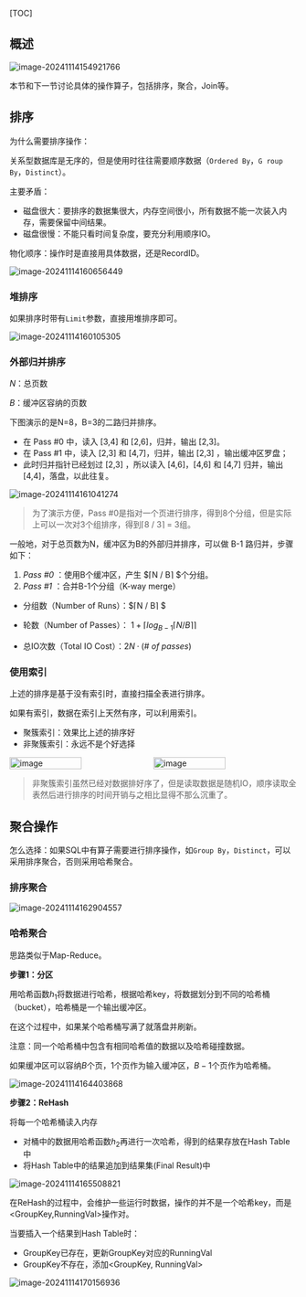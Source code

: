 [TOC]

## 概述

![image-20241114154921766](https://my-pic.miaops.sbs/2024/11/image-20241114154921766.png)

本节和下一节讨论具体的操作算子，包括排序，聚合，Join等。

## 排序

为什么需要排序操作：

关系型数据库是无序的，但是使用时往往需要顺序数据（`Ordered By`，`G roup By`，`Distinct`）。



主要矛盾：

- 磁盘很大：要排序的数据集很大，内存空间很小，所有数据不能一次装入内存，需要保留中间结果。
- 磁盘很慢：不能只看时间复杂度，要充分利用顺序IO。



物化顺序：操作时是直接用具体数据，还是RecordID。

![image-20241114160656449](https://my-pic.miaops.sbs/2024/11/image-20241114160656449.png)

### 堆排序

如果排序时带有`Limit`参数，直接用堆排序即可。

![image-20241114160105305](https://my-pic.miaops.sbs/2024/11/image-20241114160105305.png)

### 外部归并排序

$N$：总页数

$B$：缓冲区容纳的页数

下图演示的是N=8，B=3的二路归并排序。

- 在 Pass #0 中，读入 [3,4] 和 [2,6]，归并，输出 [2,3]。
- 在 Pass #1 中，读入 [2,3] 和 [4,7]，归并，输出 [2,3] ，输出缓冲区罗盘；
- 此时归并指针已经划过 [2,3] ，所以读入 [4,6]，[4,6] 和 [4,7] 归并，输出[4,4]，落盘，以此往复。

![image-20241114161041274](https://my-pic.miaops.sbs/2024/11/image-20241114161041274.png)

> 为了演示方便，Pass #0是指对一个页进行排序，得到8个分组，但是实际上可以一次对3个组排序，得到⌈8 / 3⌉ =  3组。

一般地，对于总页数为N，缓冲区为B的外部归并排序，可以做 B-1 路归并，步骤如下：

1. *Pass #0* ：使用B个缓冲区，产生 $⌈N / B⌉ $个分组。
2. *Pass #1* ：合并B-1个分组（K-way merge）

- 分组数（Number of Runs）：$⌈N / B⌉ $
- 轮数（Number of Passes）： $1 + ⌈ log_{B-1} ⌈N / B⌉ ⌉$

- 总IO次数（Total IO Cost）：$2N · (\#\ of\ passes)$

### 使用索引

上述的排序是基于没有索引时，直接扫描全表进行排序。

如果有索引，数据在索引上天然有序，可以利用索引。

- 聚簇索引：效果比上述的排序好
- 非聚簇索引：永远不是个好选择

<div style="display: flex; justify-content: space-between;">
  <img src="https://my-pic.miaops.sbs/2024/11/image-20241114162248587.png" alt="image" width="50%">
  <img src="https://my-pic.miaops.sbs/2024/11/image-20241114162257795.png" alt="image" width="50%">
</div>

> 非聚簇索引虽然已经对数据排好序了，但是读取数据是随机IO，顺序读取全表然后进行排序的时间开销与之相比显得不那么沉重了。



## 聚合操作

怎么选择：如果SQL中有算子需要进行排序操作，如`Group By`，`Distinct`，可以采用排序聚合，否则采用哈希聚合。

### 排序聚合

![image-20241114162904557](https://my-pic.miaops.sbs/2024/11/image-20241114162904557.png)

### 哈希聚合

思路类似于Map-Reduce。

**步骤1：分区**

用哈希函数$h_1$将数据进行哈希，根据哈希key，将数据划分到不同的哈希桶（bucket），哈希桶是一个输出缓冲区。

在这个过程中，如果某个哈希桶写满了就落盘并刷新。

注意：同一个哈希桶中包含有相同哈希值的数据以及哈希碰撞数据。

如果缓冲区可以容纳$B$个页，1个页作为输入缓冲区，$B-1$个页作为哈希桶。

![image-20241114164403868](https://my-pic.miaops.sbs/2024/11/image-20241114164403868.png)

**步骤2：ReHash**

将每一个哈希桶读入内存

- 对桶中的数据用哈希函数$h_2$再进行一次哈希，得到的结果存放在Hash Table中
- 将Hash Table中的结果追加到结果集(Final Result)中

![image-20241114165508821](https://my-pic.miaops.sbs/2024/11/image-20241114165508821.png)

在ReHash的过程中，会维护一些运行时数据，操作的并不是一个哈希key，而是<GroupKey,RunningVal>操作对。

当要插入一个结果到Hash Table时：

- GroupKey已存在，更新GroupKey对应的RunningVal
- GroupKey不存在，添加<GroupKey, RunningVal>

![image-20241114170156936](https://my-pic.miaops.sbs/2024/11/image-20241114170156936.png)